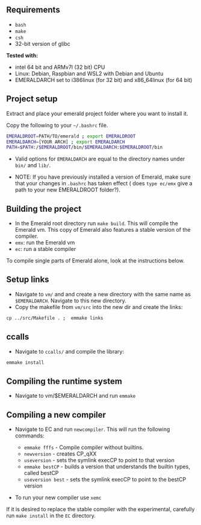 <!-- Created 20/10/2020 -->

## Requirements
- `bash`
- `make`
- `csh`
- 32-bit version of glibc

**Tested with:**
- intel 64 bit and ARMv7l (32 bit) CPU
- Linux: Debian, Raspbian and WSL2 with Debian and Ubuntu
- EMERALDARCH set to i386linux (for 32 bit) and x86_64linux (for 64 bit)

## Project setup

Extract and place your emerald project folder where you want to install it.

Copy the following to your `~/.bashrc` file.
```bash
EMERALDROOT=PATH/TO/emerald ; export EMERALDROOT
EMERALDARCH=[YOUR ARCH] ; export EMERALDARCH
PATH=$PATH:/$EMERALDROOT/bin/$EMERALDARCH:$EMERALDROOT/bin
```
- Valid options for `EMERALDARCH`  are equal to the directory names under `bin/` and `lib/`.

- NOTE: If you have previously installed a version of Emerald, make sure that your changes in `.bashrc` has taken effect ( does `type ec/emx` give a path to your new EMERALDROOT folder?).

## Building the project
- In the Emerald root directory run `make build`. This will compile the Emerald vm. This copy of Emerald also features a stable version of the compiler.
- `emx`: run the Emerald vm
- `ec`: run a stable compiler

To compile single parts of Emerald alone, look at the instructions below.  

## Setup links
- Navigate to `vm/` and and create a new directory with the same name as `$EMERALDARCH`. Navigate to this new directory.
- Copy the makefile from `vm/src` into the new dir and create the links:
```bash
cp ../src/Makefile . ;  emmake links
```

## ccalls
- Navigate to `ccalls/` and compile the library:
```bash
emmake install
```

## Compiling the runtime system
- Navigate to vm/$EMERALDARCH and run `emmake`

## Compiling a new compiler
- Navigate to EC and run `newcompiler`. This will run the following commands:
    - `emmake fffs`     - Compile compiler without builtins.
    - `newversion`      - creates CP_qXX
    - `useversion`      - sets the symlink execCP to point to that version
    - `emmake bestCP`   - builds a version that understands the builtin types, called bestCP
    - `useversion best` - sets the symlink execCP to point to the bestCP version

- To run your new compiler use `xemc`

If it is desired to replace the stable compiler with the experimental, carefully run `make install` in the `EC` directory.  
